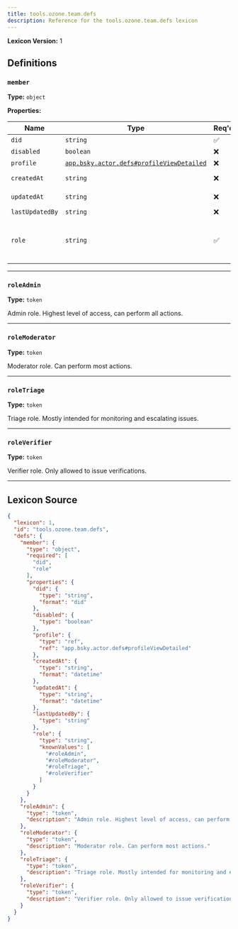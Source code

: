 ```yaml
---
title: tools.ozone.team.defs
description: Reference for the tools.ozone.team.defs lexicon
---
```

**Lexicon Version:** 1

## Definitions

<a name="member"></a>
### `member`

**Type:** `object`

**Properties:**

| Name | Type | Req'd  | Description | Constraints |
|------|------|----------|-------------|-------------|
| `did` | `string` | ✅  |  | Format: `did` |
| `disabled` | `boolean` | ❌  |  |  |
| `profile` | [`app.bsky.actor.defs#profileViewDetailed`](lexicons/app/bsky/actor/defs#profileViewDetailed) | ❌  |  |  |
| `createdAt` | `string` | ❌  |  | Format: `datetime` |
| `updatedAt` | `string` | ❌  |  | Format: `datetime` |
| `lastUpdatedBy` | `string` | ❌  |  |  |
| `role` | `string` | ✅  |  | Known Values: `#roleAdmin`, `#roleModerator`, `#roleTriage`, `#roleVerifier` |

---

<a name="roleadmin"></a>
### `roleAdmin`

**Type:** `token`

Admin role. Highest level of access, can perform all actions.


---

<a name="rolemoderator"></a>
### `roleModerator`

**Type:** `token`

Moderator role. Can perform most actions.


---

<a name="roletriage"></a>
### `roleTriage`

**Type:** `token`

Triage role. Mostly intended for monitoring and escalating issues.


---

<a name="roleverifier"></a>
### `roleVerifier`

**Type:** `token`

Verifier role. Only allowed to issue verifications.


---

## Lexicon Source
```json
{
  "lexicon": 1,
  "id": "tools.ozone.team.defs",
  "defs": {
    "member": {
      "type": "object",
      "required": [
        "did",
        "role"
      ],
      "properties": {
        "did": {
          "type": "string",
          "format": "did"
        },
        "disabled": {
          "type": "boolean"
        },
        "profile": {
          "type": "ref",
          "ref": "app.bsky.actor.defs#profileViewDetailed"
        },
        "createdAt": {
          "type": "string",
          "format": "datetime"
        },
        "updatedAt": {
          "type": "string",
          "format": "datetime"
        },
        "lastUpdatedBy": {
          "type": "string"
        },
        "role": {
          "type": "string",
          "knownValues": [
            "#roleAdmin",
            "#roleModerator",
            "#roleTriage",
            "#roleVerifier"
          ]
        }
      }
    },
    "roleAdmin": {
      "type": "token",
      "description": "Admin role. Highest level of access, can perform all actions."
    },
    "roleModerator": {
      "type": "token",
      "description": "Moderator role. Can perform most actions."
    },
    "roleTriage": {
      "type": "token",
      "description": "Triage role. Mostly intended for monitoring and escalating issues."
    },
    "roleVerifier": {
      "type": "token",
      "description": "Verifier role. Only allowed to issue verifications."
    }
  }
}
```
